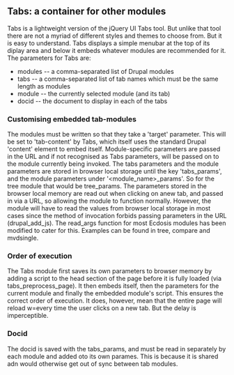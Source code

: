 ## Tabs: a container for other modules
Tabs is a lightweight version of the jQuery UI Tabs tool. But unlike that 
tool there are not a myriad of different styles and themes to choose from. 
But it is easy to understand. Tabs displays a simple menubar at the top of 
its diplay area and below it embeds whatever modules are recommended for it. 
The parameters for Tabs are:

* modules -- a comma-separated list of Drupal modules 
* tabs -- a comma-separated list of tab names which must be the same length 
as modules
* module -- the currently selected module (and its tab)
* docid -- the document to display in each of the tabs

### Customising embedded tab-modules
The modules must be written so that they take a 'target' parameter. This 
will be set to 'tab-content' by Tabs, which itself uses the standard Drupal 
'content' element to embed itself. Module-specific parameters are passed in 
the URL and if not recognised as Tabs parameters, will be passed on to the 
module currently being invoked. The tabs parameters and the module 
parameters are stored in browser local storage until the key 'tabs_params', 
and the module parameters under '<module_name>_params'. So for the tree 
module that would be tree_params. The parameters stored in the browser local 
memory are read out when clicking on anew tab, and passed in via a URL, so 
allowing the module to function normally. However, the module will have to 
read the values from browser local storage in most cases since the method of 
invocation forbids passing parameters in the URL (drupal_add_js). The 
read_args function for most Ecdosis modules has been modified to cater for 
this. Examples can be found in tree, compare and mvdsingle.

### Order of execution
The Tabs module first saves its own parameters to browser memory by adding a 
script to the head section of the page before it is fully loaded (via 
tabs_preprocess_page). It then embeds itself, then the parameters for the 
current module and finally the embedded module's script. This ensures the 
correct order of execution. It does, however, mean that the entire page will 
reload w=every time the user clicks on a new tab. But the delay is 
imperceptible.

### Docid
The docid is saved with the tabs_params, and must be read in separately by 
each module and added oto its own parames. This is because it is shared adn 
would otherwise get out of sync between tab modules.
